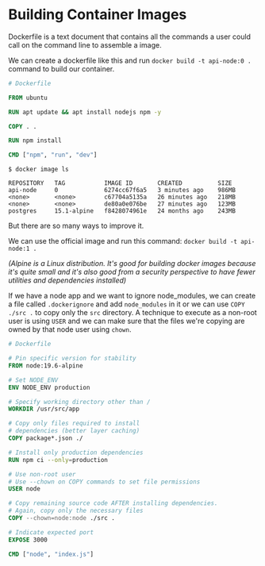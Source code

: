 # Building Container Images

Dockerfile is a text document that contains all the commands a user could call on the command line to assemble a image.

We can create a dockerfile like this and run `docker build -t api-node:0 .` command to build our container.

```dockerfile
# Dockerfile

FROM ubuntu

RUN apt update && apt install nodejs npm -y

COPY . .

RUN npm install

CMD ["npm", "run", "dev"]
```

``` 
$ docker image ls

REPOSITORY   TAG           IMAGE ID       CREATED          SIZE
api-node     0             6274cc67f6a5   3 minutes ago    986MB
<none>       <none>        c67704a5135a   26 minutes ago   218MB
<none>       <none>        de80a0e076be   27 minutes ago   123MB
postgres     15.1-alpine   f8428074961e   24 months ago    243MB
```


But there are so many ways to improve it.

We can use the official image and run this command: `docker build -t api-node:1 .`

*(Alpine is a Linux distribution. It's good for building docker images because it's quite small and it's also good from a security perspective to have fewer utilities and dependencies installed)*

If we have a node app and we want to ignore node_modules, we can create a file called `.dockerignore` and add `node_modules` in it or we can use `COPY ./src .` to copy only the `src` directory. A technique to execute as a non-root user is using `USER` and we can make sure that the files we're copying are owned by that node user using  `chown`.

```dockerfile
# Dockerfile

# Pin specific version for stability
FROM node:19.6-alpine

# Set NODE_ENV
ENV NODE_ENV production

# Specify working directory other than /
WORKDIR /usr/src/app

# Copy only files required to install
# dependencies (better layer caching)
COPY package*.json ./

# Install only production dependencies
RUN npm ci --only=production

# Use non-root user
# Use --chown on COPY commands to set file permissions
USER node

# Copy remaining source code AFTER installing dependencies.
# Again, copy only the necessary files
COPY --chown=node:node ./src .

# Indicate expected port
EXPOSE 3000

CMD ["node", "index.js"]
```

